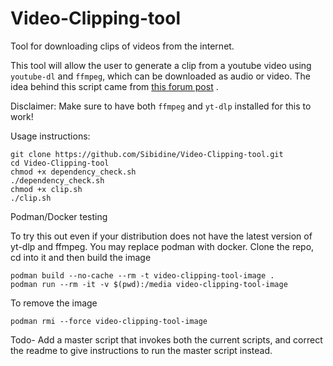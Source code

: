 # Video-Clipping-tool
Tool for downloading clips of videos from the internet.

This tool will allow the user to generate a clip from a youtube video using `youtube-dl` and `ffmpeg`, which can be downloaded as audio or video. The idea behind this script came from [this forum post](https://unix.stackexchange.com/questions/230481/how-to-download-portion-of-video-with-youtube-dl-command) .

Disclaimer: Make sure to have both `ffmpeg` and `yt-dlp` installed for this to work!

Usage instructions: 

```
git clone https://github.com/Sibidine/Video-Clipping-tool.git
cd Video-Clipping-tool
chmod +x dependency_check.sh
./dependency_check.sh
chmod +x clip.sh
./clip.sh
```

Podman/Docker testing

To try this out even if your distribution does not have the latest version of yt-dlp and ffmpeg.
You may replace podman with docker.
Clone the repo, cd into it and then build the image
```
podman build --no-cache --rm -t video-clipping-tool-image .
podman run --rm -it -v $(pwd):/media video-clipping-tool-image
```

To remove the image
```
podman rmi --force video-clipping-tool-image
```

Todo- Add a master script that invokes both the current scripts, and correct the readme to give instructions to run the master script instead.
